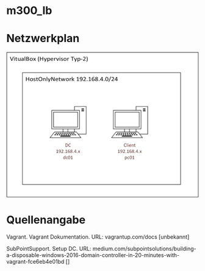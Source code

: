 # m300_lb

# Netzwerkplan
<p align="center">
  <img width="650" src="Netzwerkplan/lb_netzwerkplan.png">
</p>

# Quellenangabe

Vagrant. Vagrant Dokumentation. URL: vagrantup.com/docs [unbekannt]

SubPointSupport. Setup DC. URL: medium.com/subpointsolutions/building-a-disposable-windows-2016-domain-controller-in-20-minutes-with-vagrant-fce6eb4e01bd []
